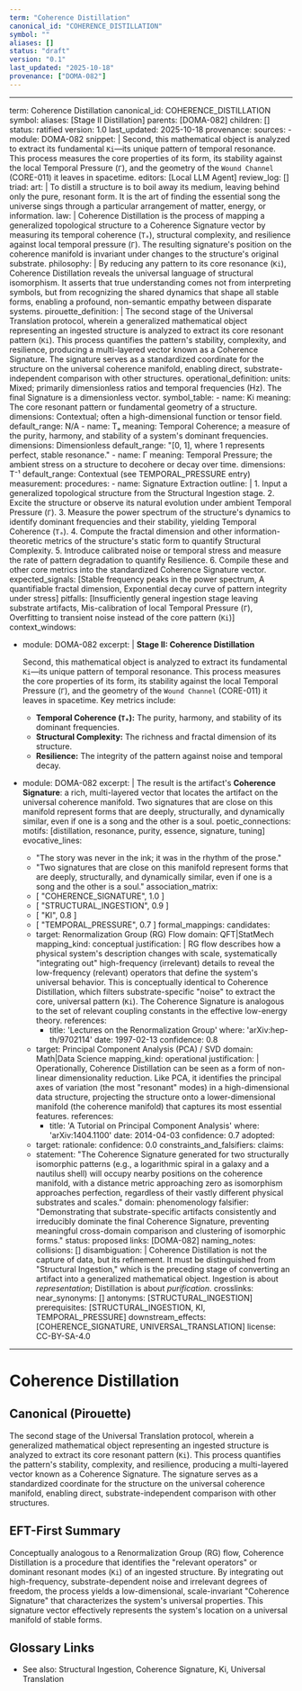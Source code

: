 ```yaml
---
term: "Coherence Distillation"
canonical_id: "COHERENCE_DISTILLATION"
symbol: ""
aliases: []
status: "draft"
version: "0.1"
last_updated: "2025-10-18"
provenance: ["DOMA-082"]
---
```


---
term: Coherence Distillation
canonical_id: COHERENCE_DISTILLATION
symbol: 
aliases: [Stage II Distillation]
parents: [DOMA-082]
children: []
status: ratified
version: 1.0
last_updated: 2025-10-18
provenance:
  sources:
    - module: DOMA-082
      snippet: |
        Second, this mathematical object is analyzed to extract its fundamental `Ki`—its unique pattern of temporal resonance. This process measures the core properties of its form, its stability against the local Temporal Pressure (`Γ`), and the geometry of the `Wound Channel` (CORE-011) it leaves in spacetime.
  editors: [Local LLM Agent]
  review_log: []
triad:
  art: |
    To distill a structure is to boil away its medium, leaving behind only the pure, resonant form. It is the art of finding the essential song the universe sings through a particular arrangement of matter, energy, or information.
  law: |
    Coherence Distillation is the process of mapping a generalized topological structure to a Coherence Signature vector by measuring its temporal coherence (`Tₐ`), structural complexity, and resilience against local temporal pressure (`Γ`). The resulting signature's position on the coherence manifold is invariant under changes to the structure's original substrate.
  philosophy: |
    By reducing any pattern to its core resonance (`Ki`), Coherence Distillation reveals the universal language of structural isomorphism. It asserts that true understanding comes not from interpreting symbols, but from recognizing the shared dynamics that shape all stable forms, enabling a profound, non-semantic empathy between disparate systems.
pirouette_definition: |
  The second stage of the Universal Translation protocol, wherein a generalized mathematical object representing an ingested structure is analyzed to extract its core resonant pattern (`Ki`). This process quantifies the pattern's stability, complexity, and resilience, producing a multi-layered vector known as a Coherence Signature. The signature serves as a standardized coordinate for the structure on the universal coherence manifold, enabling direct, substrate-independent comparison with other structures.
operational_definition:
  units: Mixed; primarily dimensionless ratios and temporal frequencies (Hz). The final Signature is a dimensionless vector.
  symbol_table:
    - name: Ki
      meaning: The core resonant pattern or fundamental geometry of a structure.
      dimensions: Contextual; often a high-dimensional function or tensor field.
      default_range: N/A
    - name: Tₐ
      meaning: Temporal Coherence; a measure of the purity, harmony, and stability of a system's dominant frequencies.
      dimensions: Dimensionless
      default_range: "[0, 1], where 1 represents perfect, stable resonance."
    - name: Γ
      meaning: Temporal Pressure; the ambient stress on a structure to decohere or decay over time.
      dimensions: T⁻¹
      default_range: Contextual (see TEMPORAL_PRESSURE entry)
  measurement:
    procedures:
      - name: Signature Extraction
        outline: |
          1. Input a generalized topological structure from the Structural Ingestion stage.
          2. Excite the structure or observe its natural evolution under ambient Temporal Pressure (`Γ`).
          3. Measure the power spectrum of the structure's dynamics to identify dominant frequencies and their stability, yielding Temporal Coherence (`Tₐ`).
          4. Compute the fractal dimension and other information-theoretic metrics of the structure's static form to quantify Structural Complexity.
          5. Introduce calibrated noise or temporal stress and measure the rate of pattern degradation to quantify Resilience.
          6. Compile these and other core metrics into the standardized Coherence Signature vector.
        expected_signals: [Stable frequency peaks in the power spectrum, A quantifiable fractal dimension, Exponential decay curve of pattern integrity under stress]
        pitfalls: [Insufficiently general ingestion stage leaving substrate artifacts, Mis-calibration of local Temporal Pressure (`Γ`), Overfitting to transient noise instead of the core pattern (`Ki`)]
context_windows:
  - module: DOMA-082
    excerpt: |
      **Stage II: Coherence Distillation**

      Second, this mathematical object is analyzed to extract its fundamental `Ki`—its unique pattern of temporal resonance. This process measures the core properties of its form, its stability against the local Temporal Pressure (`Γ`), and the geometry of the `Wound Channel` (CORE-011) it leaves in spacetime. Key metrics include:
      -   **Temporal Coherence (`Tₐ`):** The purity, harmony, and stability of its dominant frequencies.
      -   **Structural Complexity:** The richness and fractal dimension of its structure.
      -   **Resilience:** The integrity of the pattern against noise and temporal decay.
  - module: DOMA-082
    excerpt: |
      The result is the artifact's **Coherence Signature**: a rich, multi-layered vector that locates the artifact on the universal coherence manifold. Two signatures that are close on this manifold represent forms that are deeply, structurally, and dynamically similar, even if one is a song and the other is a soul.
poetic_connections:
  motifs: [distillation, resonance, purity, essence, signature, tuning]
  evocative_lines:
    - "The story was never in the ink; it was in the rhythm of the prose."
    - "Two signatures that are close on this manifold represent forms that are deeply, structurally, and dynamically similar, even if one is a song and the other is a soul."
  association_matrix:
    - [ "COHERENCE_SIGNATURE", 1.0 ]
    - [ "STRUCTURAL_INGESTION", 0.9 ]
    - [ "KI", 0.8 ]
    - [ "TEMPORAL_PRESSURE", 0.7 ]
formal_mappings:
  candidates:
    - target: Renormalization Group (RG) Flow
      domain: QFT|StatMech
      mapping_kind: conceptual
      justification: |
        RG flow describes how a physical system's description changes with scale, systematically "integrating out" high-frequency (irrelevant) details to reveal the low-frequency (relevant) operators that define the system's universal behavior. This is conceptually identical to Coherence Distillation, which filters substrate-specific "noise" to extract the core, universal pattern (`Ki`). The Coherence Signature is analogous to the set of relevant coupling constants in the effective low-energy theory.
      references:
        - title: 'Lectures on the Renormalization Group'
          where: 'arXiv:hep-th/9702114'
          date: 1997-02-13
      confidence: 0.8
    - target: Principal Component Analysis (PCA) / SVD
      domain: Math|Data Science
      mapping_kind: operational
      justification: |
        Operationally, Coherence Distillation can be seen as a form of non-linear dimensionality reduction. Like PCA, it identifies the principal axes of variation (the most "resonant" modes) in a high-dimensional data structure, projecting the structure onto a lower-dimensional manifold (the coherence manifold) that captures its most essential features.
      references:
        - title: 'A Tutorial on Principal Component Analysis'
          where: 'arXiv:1404.1100'
          date: 2014-04-03
      confidence: 0.7
  adopted:
    - target: 
      rationale: 
      confidence: 0.0
constraints_and_falsifiers:
  claims:
    - statement: "The Coherence Signature generated for two structurally isomorphic patterns (e.g., a logarithmic spiral in a galaxy and a nautilus shell) will occupy nearby positions on the coherence manifold, with a distance metric approaching zero as isomorphism approaches perfection, regardless of their vastly different physical substrates and scales."
      domain: phenomenology
      falsifier: "Demonstrating that substrate-specific artifacts consistently and irreducibly dominate the final Coherence Signature, preventing meaningful cross-domain comparison and clustering of isomorphic forms."
      status: proposed
      links: [DOMA-082]
naming_notes:
  collisions: []
  disambiguation: |
    Coherence Distillation is not the capture of data, but its refinement. It must be distinguished from "Structural Ingestion," which is the preceding stage of converting an artifact into a generalized mathematical object. Ingestion is about *representation*; Distillation is about *purification*.
crosslinks:
  near_synonyms: []
  antonyms: [STRUCTURAL_INGESTION]
  prerequisites: [STRUCTURAL_INGESTION, KI, TEMPORAL_PRESSURE]
  downstream_effects: [COHERENCE_SIGNATURE, UNIVERSAL_TRANSLATION]
license: CC-BY-SA-4.0
---

# Coherence Distillation

## Canonical (Pirouette)
The second stage of the Universal Translation protocol, wherein a generalized mathematical object representing an ingested structure is analyzed to extract its core resonant pattern (`Ki`). This process quantifies the pattern's stability, complexity, and resilience, producing a multi-layered vector known as a Coherence Signature. The signature serves as a standardized coordinate for the structure on the universal coherence manifold, enabling direct, substrate-independent comparison with other structures.

## EFT-First Summary
Conceptually analogous to a Renormalization Group (RG) flow, Coherence Distillation is a procedure that identifies the "relevant operators" or dominant resonant modes (`Ki`) of an ingested structure. By integrating out high-frequency, substrate-dependent noise and irrelevant degrees of freedom, the process yields a low-dimensional, scale-invariant "Coherence Signature" that characterizes the system's universal properties. This signature vector effectively represents the system's location on a universal manifold of stable forms.

## Glossary Links
- See also: Structural Ingestion, Coherence Signature, Ki, Universal Translation